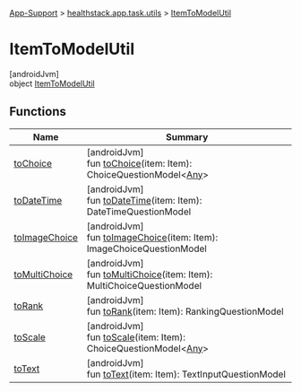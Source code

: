 
[App-Support](../../../index.html) > [healthstack.app.task.utils](../index.html) > [ItemToModelUtil](index.html)



# ItemToModelUtil



[androidJvm]\
object [ItemToModelUtil](index.html)



## Functions


| Name | Summary |
|---|---|
| [toChoice](to-choice.html) | [androidJvm]<br>fun [toChoice](to-choice.html)(item: Item): ChoiceQuestionModel&lt;[Any](https://kotlinlang.org/api/latest/jvm/stdlib/kotlin/-any/index.html)&gt; |
| [toDateTime](to-date-time.html) | [androidJvm]<br>fun [toDateTime](to-date-time.html)(item: Item): DateTimeQuestionModel |
| [toImageChoice](to-image-choice.html) | [androidJvm]<br>fun [toImageChoice](to-image-choice.html)(item: Item): ImageChoiceQuestionModel |
| [toMultiChoice](to-multi-choice.html) | [androidJvm]<br>fun [toMultiChoice](to-multi-choice.html)(item: Item): MultiChoiceQuestionModel |
| [toRank](to-rank.html) | [androidJvm]<br>fun [toRank](to-rank.html)(item: Item): RankingQuestionModel |
| [toScale](to-scale.html) | [androidJvm]<br>fun [toScale](to-scale.html)(item: Item): ChoiceQuestionModel&lt;[Any](https://kotlinlang.org/api/latest/jvm/stdlib/kotlin/-any/index.html)&gt; |
| [toText](to-text.html) | [androidJvm]<br>fun [toText](to-text.html)(item: Item): TextInputQuestionModel |

